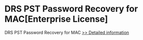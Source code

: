 # DRS PST Password Recovery for MAC[Enterprise License]
DRS PST Password Recovery for MAC
[>> Detailed information](https://secure.shareit.com/shareit/product.html?productid=301004929&affiliateid=200057808)
